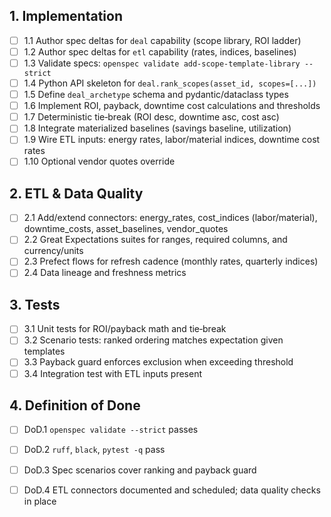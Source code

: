 ## 1. Implementation
- [ ] 1.1 Author spec deltas for `deal` capability (scope library, ROI ladder)
- [ ] 1.2 Author spec deltas for `etl` capability (rates, indices, baselines)
- [ ] 1.3 Validate specs: `openspec validate add-scope-template-library --strict`
- [ ] 1.4 Python API skeleton for `deal.rank_scopes(asset_id, scopes=[...])`
- [ ] 1.5 Define `deal_archetype` schema and pydantic/dataclass types
- [ ] 1.6 Implement ROI, payback, downtime cost calculations and thresholds
- [ ] 1.7 Deterministic tie‑break (ROI desc, downtime asc, cost asc)
- [ ] 1.8 Integrate materialized baselines (savings baseline, utilization)
- [ ] 1.9 Wire ETL inputs: energy rates, labor/material indices, downtime cost rates
- [ ] 1.10 Optional vendor quotes override

## 2. ETL & Data Quality
- [ ] 2.1 Add/extend connectors:
      energy_rates, cost_indices (labor/material), downtime_costs, asset_baselines, vendor_quotes
- [ ] 2.2 Great Expectations suites for ranges, required columns, and currency/units
- [ ] 2.3 Prefect flows for refresh cadence (monthly rates, quarterly indices)
- [ ] 2.4 Data lineage and freshness metrics

## 3. Tests
- [ ] 3.1 Unit tests for ROI/payback math and tie‑break
- [ ] 3.2 Scenario tests: ranked ordering matches expectation given templates
- [ ] 3.3 Payback guard enforces exclusion when exceeding threshold
- [ ] 3.4 Integration test with ETL inputs present

## 4. Definition of Done
- [ ] DoD.1 `openspec validate --strict` passes
- [ ] DoD.2 `ruff`, `black`, `pytest -q` pass
- [ ] DoD.3 Spec scenarios cover ranking and payback guard
- [ ] DoD.4 ETL connectors documented and scheduled; data quality checks in place

